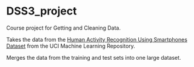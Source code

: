 # DSS3_project
Course project for Getting and Cleaning Data.

Takes the data from the [Human Activity Recognition Using Smartphones Dataset](http://archive.ics.uci.edu/ml/datasets/Human+Activity+Recognition+Using+Smartphones) from the UCI Machine Learning Repository. 

Merges the data from the training and test sets into one large dataset. 

